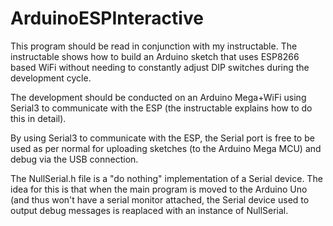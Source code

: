 # ArduinoESPInteractive

This program should be read in conjunction with my instructable. The instructable
shows how to build an Arduino sketch that uses ESP8266 based WiFi without needing
to constantly adjust DIP switches during the development cycle.

The development should be conducted on an Arduino Mega+WiFi using Serial3 to 
communicate with the ESP (the instructable explains how to do this in detail).

By using Serial3 to communicate with the ESP, the Serial port is free to be used
as per normal for uploading sketches (to the Arduino Mega MCU) and debug via the
USB connection.

The NullSerial.h file is a "do nothing" implementation of a Serial device. The
idea for this is that when the main program is moved to the Arduino Uno (and thus
won't have a serial monitor attached, the Serial device used to output debug
messages is reaplaced with an instance of NullSerial.

